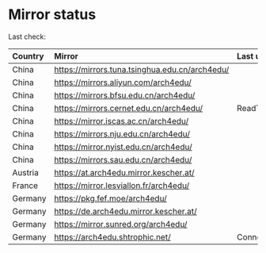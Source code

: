 <script src="./time.js"></script>
# Mirror status
Last check: <script type="text/javascript">localize(1758536834.289974);</script>

|Country|Mirror|Last update|
|:------|:-----|:----------|
|China|https://mirrors.tuna.tsinghua.edu.cn/arch4edu/|<script type="text/javascript">localize(1758307179);</script>|
|China|https://mirrors.aliyun.com/arch4edu/|<script type="text/javascript">localize(1758307179);</script>|
|China|https://mirrors.bfsu.edu.cn/arch4edu/|<script type="text/javascript">localize(1758307179);</script>|
|China|https://mirrors.cernet.edu.cn/arch4edu/|ReadTimeout|
|China|https://mirror.iscas.ac.cn/arch4edu/|<script type="text/javascript">localize(1758307179);</script>|
|China|https://mirrors.nju.edu.cn/arch4edu/|<script type="text/javascript">localize(1758307179);</script>|
|China|https://mirror.nyist.edu.cn/arch4edu/|<script type="text/javascript">localize(1758307179);</script>|
|China|https://mirrors.sau.edu.cn/arch4edu/|<script type="text/javascript">localize(1756795646);</script>|
|Austria|https://at.arch4edu.mirror.kescher.at/|<script type="text/javascript">localize(1756104457);</script>|
|France|https://mirror.lesviallon.fr/arch4edu/|<script type="text/javascript">localize(1756709288);</script>|
|Germany|https://pkg.fef.moe/arch4edu/|<script type="text/javascript">localize(1756104457);</script>|
|Germany|https://de.arch4edu.mirror.kescher.at/|<script type="text/javascript">localize(1756104457);</script>|
|Germany|https://mirror.sunred.org/arch4edu/|<script type="text/javascript">localize(1758307179);</script>|
|Germany|https://arch4edu.shtrophic.net/|ConnectionError|

<script src="./tablefilter/tablefilter.js"></script>
<script src="./table.js"></script>